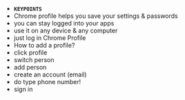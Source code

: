 *  __`KEYPOINTS`__
  * Chrome profile helps you save your settings & passwords
  * you can stay logged into your apps
  * use it on any device & any computer
  * just log in Chrome Profile
  * How to add a profile?
  * click profile
  * switch person
  * add person
  * create an account (email)
  * do type phone number!
  * sign in
